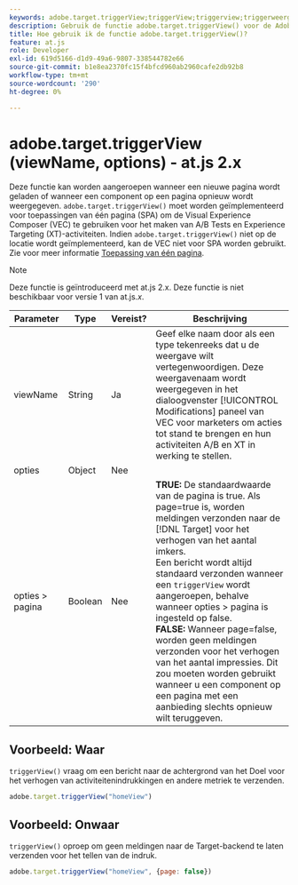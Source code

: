 ```yaml
---
keywords: adobe.target.triggerView;triggerView;triggerview;triggerweergave;at.js;functies;function;viewName;viewname;view name
description: Gebruik de functie adobe.target.triggerView() voor de Adobe [!DNL Target] at.js JavaScript-bibliotheek voor gebruik in toepassingen voor één pagina (SPA). (om 2.x.js)
title: Hoe gebruik ik de functie adobe.target.triggerView()?
feature: at.js
role: Developer
exl-id: 619d5166-d1d9-49a6-9807-338544782e66
source-git-commit: b1e8ea2370fc15f4bfcd960ab2960cafe2db92b8
workflow-type: tm+mt
source-wordcount: '290'
ht-degree: 0%

---
```


# adobe.target.triggerView (viewName, options) - at.js 2.x

Deze functie kan worden aangeroepen wanneer een nieuwe pagina wordt geladen of wanneer een component op een pagina opnieuw wordt weergegeven. `adobe.target.triggerView()` moet worden geïmplementeerd voor toepassingen van één pagina (SPA) om de Visual Experience Composer (VEC) te gebruiken voor het maken van A/B Tests en Experience Targeting (XT)-activiteiten. Indien `adobe.target.triggerView()` niet op de locatie wordt geïmplementeerd, kan de VEC niet voor SPA worden gebruikt. Zie voor meer informatie [Toepassing van één pagina](https://developer.adobe.com/target/implement/client-side/atjs/how-to-deployatjs/target-atjs-single-page-application/).

>[!NOTE]
>
>Deze functie is geïntroduceerd met at.js 2.x. Deze functie is niet beschikbaar voor versie 1 van at.js.*x*.

| Parameter | Type | Vereist? | Beschrijving |
| --- | --- | --- | --- |
| viewName | String | Ja | Geef elke naam door als een type tekenreeks dat u de weergave wilt vertegenwoordigen. Deze weergavenaam wordt weergegeven in het dialoogvenster [!UICONTROL Modifications] paneel van VEC voor marketers om acties tot stand te brengen en hun activiteiten A/B en XT in werking te stellen. |
| opties | Object | Nee |  |
| opties > pagina | Boolean | Nee | **TRUE:** De standaardwaarde van de pagina is true. Als page=true is, worden meldingen verzonden naar de [!DNL Target] voor het verhogen van het aantal imkers.<br>Een bericht wordt altijd standaard verzonden wanneer een `triggerView` wordt aangeroepen, behalve wanneer opties > pagina is ingesteld op false.<br>**FALSE:** Wanneer page=false, worden geen meldingen verzonden voor het verhogen van het aantal impressies. Dit zou moeten worden gebruikt wanneer u een component op een pagina met een aanbieding slechts opnieuw wilt teruggeven. |

## Voorbeeld: Waar

`triggerView()` vraag om een bericht naar de achtergrond van het Doel voor het verhogen van activiteitenindrukkingen en andere metriek te verzenden.

```javascript
adobe.target.triggerView("homeView")
```

## Voorbeeld: Onwaar

`triggerView()` oproep om geen meldingen naar de Target-backend te laten verzenden voor het tellen van de indruk.

```javascript
adobe.target.triggerView("homeView", {page: false})
```

